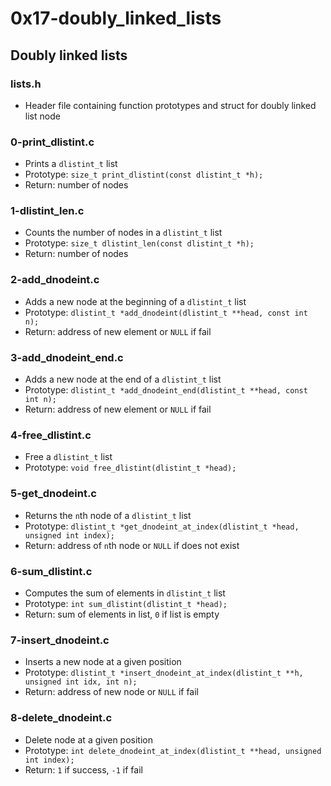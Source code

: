 # 0x17-doubly_linked_lists

## Doubly linked lists
### lists.h
* Header file containing function prototypes and struct for doubly linked list node

### 0-print_dlistint.c
* Prints a `dlistint_t` list
* Prototype: `size_t print_dlistint(const dlistint_t *h);`
* Return: number of nodes

### 1-dlistint_len.c
* Counts the number of nodes in a `dlistint_t` list
* Prototype: `size_t dlistint_len(const dlistint_t *h);`
* Return: number of nodes

### 2-add_dnodeint.c
* Adds a new node at the beginning of a `dlistint_t` list
* Prototype: `dlistint_t *add_dnodeint(dlistint_t **head, const int n);`
* Return: address of new element or `NULL` if fail

### 3-add_dnodeint_end.c
* Adds a new node at the end of a `dlistint_t` list
* Prototype: `dlistint_t *add_dnodeint_end(dlistint_t **head, const int n);`
* Return: address of new element or `NULL` if fail

### 4-free_dlistint.c
* Free a `dlistint_t` list
* Prototype: `void free_dlistint(dlistint_t *head);`

### 5-get_dnodeint.c
* Returns the `n`th node of a `dlistint_t` list
* Prototype: `dlistint_t *get_dnodeint_at_index(dlistint_t *head, unsigned int index);`
* Return: address of `n`th node or `NULL` if does not exist

### 6-sum_dlistint.c
* Computes the sum of elements in `dlistint_t` list
* Prototype: `int sum_dlistint(dlistint_t *head);`
* Return: sum of elements in list, `0` if list is empty

### 7-insert_dnodeint.c
* Inserts a new node at a given position
* Prototype: `dlistint_t *insert_dnodeint_at_index(dlistint_t **h, unsigned int idx, int n);`
* Return: address of new node or `NULL` if fail

### 8-delete_dnodeint.c
* Delete node at a given position
* Prototype: `int delete_dnodeint_at_index(dlistint_t **head, unsigned int index);`
* Return: `1` if success, `-1` if fail

